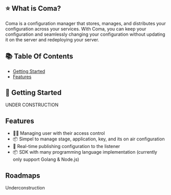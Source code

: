 ## ⭐️ What is Coma?

Coma is a configuration manager that stores, manages, and distributes your configuration across your services. With Coma, you can keep your configuration and seamlessly changing your configuration without updating it on the server and redeploying your server.

## 📚 Table Of Contents

- [Getting Started]()
- [Features]()

## 🚀 Getting Started

UNDER CONSTRUCTION

## Features
- 👨‍💻 Managing user with their access control
- 📦 Simpel to manage stage, application, key, and its on air configuration
- 🚀 Real-time publishing configuration to the listener
- 📦 SDK with many programming language implementation (currently only support Golang & Node.js)

## Roadmaps

Underconstruction